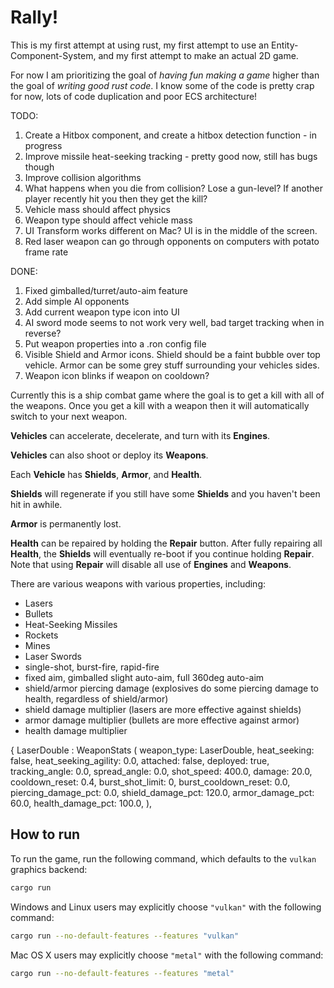 # Rally!

This is my first attempt at using rust, my first attempt to use an Entity-Component-System, and my first attempt to make an actual 2D game.

For now I am prioritizing the goal of *having fun making a game* higher than the goal of *writing good rust code*. I know some of the code is pretty crap for now, lots of code duplication and poor ECS architecture!

TODO:
1. Create a Hitbox component, and create a hitbox detection function - in progress
1. Improve missile heat-seeking tracking - pretty good now, still has bugs though
1. Improve collision algorithms
1. What happens when you die from collision? Lose a gun-level? If another player recently hit you then they get the kill?
1. Vehicle mass should affect physics
1. Weapon type should affect vehicle mass
1. UI Transform works different on Mac? UI is in the middle of the screen.
1. Red laser weapon can go through opponents on computers with potato frame rate

DONE:
1. Fixed gimballed/turret/auto-aim feature
1. Add simple AI opponents
1. Add current weapon type icon into UI
1. AI sword mode seems to not work very well, bad target tracking when in reverse?
1. Put weapon properties into a .ron config file
1. Visible Shield and Armor icons. Shield should be a faint bubble over top vehicle. Armor can be some grey stuff surrounding your vehicles sides.
1. Weapon icon blinks if weapon on cooldown?


Currently this is a ship combat game where the goal is to get a kill with all of the weapons. Once you get a kill with a weapon then it will automatically switch to your next weapon.


__Vehicles__ can accelerate, decelerate, and turn with its __Engines__.

__Vehicles__ can also shoot or deploy its __Weapons__.

Each __Vehicle__ has __Shields__, __Armor__, and __Health__. 

__Shields__ will regenerate if you still have some __Shields__ and you haven't been hit in awhile.

__Armor__ is permanently lost. 

__Health__ can be repaired by holding the __Repair__ button. 
After fully repairing all __Health__, the __Shields__ will eventually re-boot if you continue holding __Repair__.
Note that using __Repair__ will disable all use of __Engines__ and __Weapons__.


There are various weapons with various properties, including:
* Lasers
* Bullets
* Heat-Seeking Missiles
* Rockets
* Mines
* Laser Swords
* single-shot, burst-fire, rapid-fire
* fixed aim, gimballed slight auto-aim, full 360deg auto-aim
* shield/armor piercing damage 
    (explosives do some piercing damage to health, regardless of shield/armor)
* shield damage multiplier
    (lasers are more effective against shields)
* armor damage multiplier
    (bullets are more effective against armor)
* health damage multiplier



{
  LaserDouble : WeaponStats (
    weapon_type: LaserDouble,
    heat_seeking: false,
    heat_seeking_agility: 0.0,
    attached: false,
    deployed: true,
    tracking_angle: 0.0,
    spread_angle: 0.0,
    shot_speed: 400.0,
    damage: 20.0,
    cooldown_reset: 0.4,
    burst_shot_limit: 0,
    burst_cooldown_reset: 0.0,
    piercing_damage_pct: 0.0,
    shield_damage_pct: 120.0,
    armor_damage_pct: 60.0,
    health_damage_pct: 100.0,
  ),



## How to run

To run the game, run the following command, which defaults to the `vulkan` graphics backend:

```bash
cargo run
```

Windows and Linux users may explicitly choose `"vulkan"` with the following command:

```bash
cargo run --no-default-features --features "vulkan"
```

Mac OS X users may explicitly choose `"metal"` with the following command:

```bash
cargo run --no-default-features --features "metal"
```
